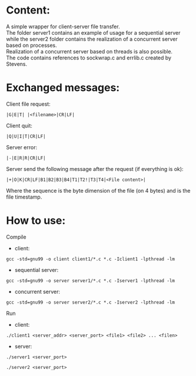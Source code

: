 # Content:
A simple wrapper for client-server file transfer. <br>
The folder server1 contains an example of usage for a sequential server while the server2 folder contains the realization of a concurrent server based on processes.
<br>
Realization of a concurrent server based on threads is also possible.
<br>
The code contains references to sockwrap.c and errlib.c created by Stevens.
<br>


# Exchanged messages: 
Client file request:
```
|G|E|T| |<filename>|CR|LF|
```
Client quit:
```
|Q|U|I|T|CR|LF|
```
Server error:
```
|-|E|R|R|CR|LF|
```
Server send the following message after the request (if everything is ok):
```
|+|O|K|CR|LF|B1|B2|B3|B4|T1|T2!|T3|T4|<File content>|
```
Where the sequence <B1 B2 B3 B4> is the byte dimension of the file (on 4 bytes) and <T1 T2 T3 T4> is the file timestamp.



# How to use:
Compile
- client: <br>
```
gcc -std=gnu99 -o client client1/*.c *.c -Iclient1 -lpthread -lm
```
- sequential server: <br>
```
gcc -std=gnu99 -o server server1/*.c *.c -Iserver1 -lpthread -lm
```
- concurrent server: <br>
```
gcc -std=gnu99 -o server server2/*.c *.c -Iserver2 -lpthread -lm
```

Run
- client: <br>
```
./client1 <server_addr> <server_port> <file1> <file2> ... <filen>
```
- server: <br>
```
./server1 <server_port>
```
```
./server2 <server_port>
```

